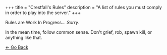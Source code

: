 +++
title = "Crestfall's Rules"
description = "A list of rules you must comply in order to play into the server."
+++

Rules are Work In Progress... *Sorry*.

In the mean time, follow common sense. Don't grief, rob, spawn kill, or anything like that.

<div class="buttons">
<a href="/crestfall/">← Go Back</a>
</div>
